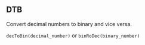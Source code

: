 ## DTB

Convert decimal numbers to binary and vice versa.

`decToBin(decimal_number)`
or
`binRoDec(binary_number)`
